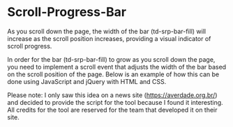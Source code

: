 # Scroll-Progress-Bar

As you scroll down the page, the width of the bar (td-srp-bar-fill) will increase as the scroll position increases, providing a visual indicator of scroll progress.

In order for the bar (td-srp-bar-fill) to grow as you scroll down the page, you need to implement a scroll event that adjusts the width of the bar based on the scroll position of the page. Below is an example of how this can be done using JavaScript and jQuery with HTML and CSS.

Please note: I only saw this idea on a news site (https://averdade.org.br/) and decided to provide the script for the tool because I found it interesting. All credits for the tool are reserved for the team that developed it on their site.
